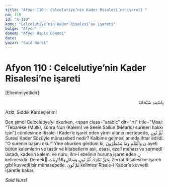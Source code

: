 ```yaml
---
title: "Afyon 110 : Celcelutiye’nin Kader Risalesi’ne işareti "
no: 110
id: "A-110"
konu: "Celcelutiye’nin Kader Risalesi’ne işareti"
bolge: "Afyon"
donem: "Afyon Hapis Dönemi"
date: 
yazar: "Said Nursî"
---
```


# Afyon 110 : Celcelutiye’nin Kader Risalesi’ne işareti

<p class="takdim">[Ehemmiyetlidir]</p>

<p class="arabic" dir="rtl" title="Meal: “Her türlü noksan sıfatlardan yüce olan Allah’ın adıyla.”">بِاسْمِهِ سُبْحَانَهُ</p>

Aziz, Sıddık Kardeşlerim!

Ben şimdi Celcelutiye’yi okurken, <span class="arabic" dir="rtl" title="Meal: “Tebareke (Mülk), sonra Nun (Kalem) ve Seele Sailün (Mearic) sureleri hakkı için”] cümlesinde Risale-i Kader’e işaret eden yirmi altıncı mertebede, <span class="arabic">ثُمَّ نُونٍ</span> Suresi Kader Sözüyle münasebeti nedir? Kalbime gelmesi anında ihtar edildi. “O surenin başını oku!” Yine okurken gördüm ki, <span class="arabic" dir="rtl" title="Meal: “Nûn. (Ey Muhammed) Andolsun kaleme ve satır satır yazdıklarına” Kalem Suresi: 68:1">ن وَالْقَلَمِ وَمَا يَسْطُرُونَ</span> ayeti bütün kalemlerin ve tastîr ve kitabetlerin aslı, esası, ezelî mehazı ve sermedî üstadı, kaderin kalemi ve nuru, ilm-i ezelinin nuruna işaret eden <span class="arabic" dir="rtl" title="">ن</span> kelimesidir. Demek ِ<span class="arabic" dir="rtl" title="">وَالذَّارِيَاتِ</span><span class="arabic" dir="rtl" title="Meal: “Tozutup savuranlara yemin olsun.” Zariyat Suresi: 51:1">بِحَقِّ تَبَارَكَ ثُمَّ نُونٍ وَسَائِلٍ</span> Zerrat Risalesi’ne işareti gibi kuvvetli bir münasebetle, <span class="arabic" dir="rtl" title="">ثُمَّ نُونٍ</span> kelimesi Risale-i Kader’e kuvvetli işaretle bakar.

*Said Nursî*
